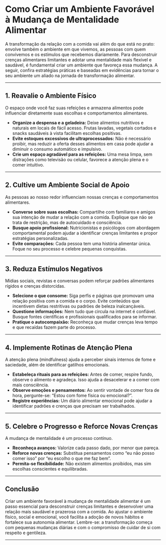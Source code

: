 
# Como Criar um Ambiente Favorável à Mudança de Mentalidade Alimentar

A transformação da relação com a comida vai além do que está no prato: envolve também o ambiente em que vivemos, as pessoas com quem convivemos e os estímulos que recebemos diariamente. Para desconstruir crenças alimentares limitantes e adotar uma mentalidade mais flexível e saudável, é fundamental criar um ambiente que favoreça essa mudança. A seguir, confira estratégias práticas e baseadas em evidências para tornar o seu ambiente um aliado na jornada de transformação alimentar.

___

## 1. **Reavalie o Ambiente Físico**

O espaço onde você faz suas refeições e armazena alimentos pode influenciar diretamente suas escolhas e comportamentos alimentares.

- **Organize a despensa e a geladeira:** Deixe alimentos nutritivos e naturais em locais de fácil acesso. Frutas lavadas, vegetais cortados e snacks saudáveis à vista facilitam escolhas positivas.
- **Evite estoques excessivos de ultraprocessados:** Não é necessário proibir, mas reduzir a oferta desses alimentos em casa pode ajudar a diminuir o consumo automático e impulsivo.
- **Crie um espaço agradável para as refeições:** Uma mesa limpa, sem distrações como televisão ou celular, favorece a atenção plena e o comer intuitivo.

___

## 2. **Cultive um Ambiente Social de Apoio**

As pessoas ao nosso redor influenciam nossas crenças e comportamentos alimentares.

- **Converse sobre suas escolhas:** Compartilhe com familiares e amigos sua intenção de mudar a relação com a comida. Explique que não se trata de restrição, mas de autocuidado e consciência.
- **Busque apoio profissional:** Nutricionistas e psicólogos com abordagem comportamental podem ajudar a identificar crenças limitantes e propor estratégias personalizadas.
- **Evite comparações:** Cada pessoa tem uma história alimentar única. Foque no seu processo e celebre pequenas conquistas.

___

## 3. **Reduza Estímulos Negativos**

Mídias sociais, revistas e conversas podem reforçar padrões alimentares rígidos e crenças distorcidas.

- **Selecione o que consome:** Siga perfis e páginas que promovam uma relação positiva com a comida e o corpo. Evite conteúdos que incentivem dietas restritivas ou padrões de beleza inalcançáveis.
- **Questione informações:** Nem tudo que circula na internet é confiável. Busque fontes científicas e profissionais qualificados para se informar.
- **Pratique o autocompaixão:** Reconheça que mudar crenças leva tempo e que recaídas fazem parte do processo.

___

## 4. **Implemente Rotinas de Atenção Plena**

A atenção plena (mindfulness) ajuda a perceber sinais internos de fome e saciedade, além de identificar gatilhos emocionais.

- **Estabeleça rituais para as refeições:** Antes de comer, respire fundo, observe o alimento e agradeça. Isso ajuda a desacelerar e a comer com mais consciência.
- **Observe emoções e pensamentos:** Ao sentir vontade de comer fora de hora, pergunte-se: “Estou com fome física ou emocional?”.
- **Registre experiências:** Um diário alimentar emocional pode ajudar a identificar padrões e crenças que precisam ser trabalhados.

___

## 5. **Celebre o Progresso e Reforce Novas Crenças**

A mudança de mentalidade é um processo contínuo.

- **Reconheça avanços:** Valorize cada passo dado, por menor que pareça.
- **Reforce novas crenças:** Substitua pensamentos como “eu não posso comer isso” por “eu escolho o que me faz bem”.
- **Permita-se flexibilidade:** Não existem alimentos proibidos, mas sim escolhas conscientes e equilibradas.

___

## **Conclusão**

Criar um ambiente favorável à mudança de mentalidade alimentar é um passo essencial para desconstruir crenças limitantes e desenvolver uma relação mais saudável e prazerosa com a comida. Ao ajustar o ambiente físico, social e emocional, você facilita a adoção de novos hábitos e fortalece sua autonomia alimentar. Lembre-se: a transformação começa com pequenas mudanças diárias e com o compromisso de cuidar de si com respeito e gentileza.

___

